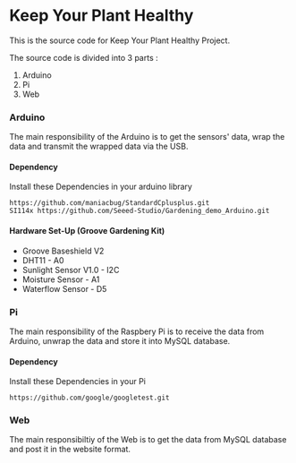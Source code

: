 # Keep Your Plant Healthy

This is the source code for Keep Your Plant Healthy Project.

The source code is divided into 3 parts : 

1. Arduino
2. Pi
3. Web

### Arduino

The main responsibility of the Arduino is to get the sensors' data, wrap the data and transmit the wrapped data via the USB.

#### Dependency

Install these Dependencies in your arduino library
```
https://github.com/maniacbug/StandardCplusplus.git
SI114x https://github.com/Seeed-Studio/Gardening_demo_Arduino.git
```
#### Hardware Set-Up (Groove Gardening Kit)

- Groove Baseshield V2
 - DHT11 - A0
 - Sunlight Sensor V1.0 - I2C
 - Moisture Sensor - A1
 - Waterflow Sensor - D5

### Pi

The main responsibility of the Raspbery Pi is to receive the data from Arduino, unwrap the data and store it into MySQL database.

#### Dependency

Install these Dependencies in your Pi
```
https://github.com/google/googletest.git
```

### Web

The main responsibiltiy of the Web is to get the data from MySQL database and post it in the website format.